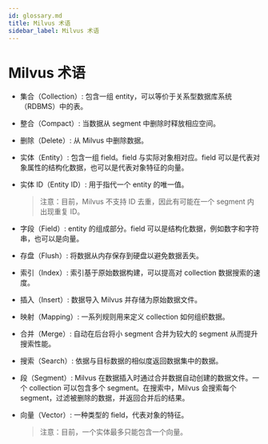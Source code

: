 ```yaml
---
id: glossary.md
title: Milvus 术语
sidebar_label: Milvus 术语
---
```


# Milvus 术语

- 集合（Collection）: 包含一组 entity，可以等价于关系型数据库系统（RDBMS）中的表。

- 整合（Compact）: 当数据从 segment 中删除时释放相应空间。

- 删除（Delete）: 从 Milvus 中删除数据。

- 实体（Entity）: 包含一组 field。field 与实际对象相对应。field 可以是代表对象属性的结构化数据，也可以是代表对象特征的向量。

- 实体 ID（Entity ID）: 用于指代一个 entity 的唯一值。
  > 注意：目前，Milvus 不支持 ID 去重，因此有可能在一个 segment 内出现重复 ID。

- 字段（Field）: entity 的组成部分。field 可以是结构化数据，例如数字和字符串，也可以是向量。

- 存盘（Flush）: 将数据从内存保存到硬盘以避免数据丢失。

- 索引（Index）: 索引基于原始数据构建，可以提高对 collection 数据搜索的速度。

- 插入（Insert）: 数据导入 Milvus 并存储为原始数据文件。

- 映射（Mapping）: 一系列规则用来定义 collection 如何组织数据。

- 合并（Merge）: 自动在后台将小 segment 合并为较大的 segment 从而提升搜索性能。

- 搜索（Search）: 依据与目标数据的相似度返回数据集中的数据。

- 段（Segment）: Milvus 在数据插入时通过合并数据自动创建的数据文件。一个 collection 可以包含多个 segment。在搜索中，Milvus 会搜索每个 segment，过滤被删除的数据，并返回合并后的结果。

- 向量（Vector）: 一种类型的 field，代表对象的特征。
  > 注意：目前，一个实体最多只能包含一个向量。
